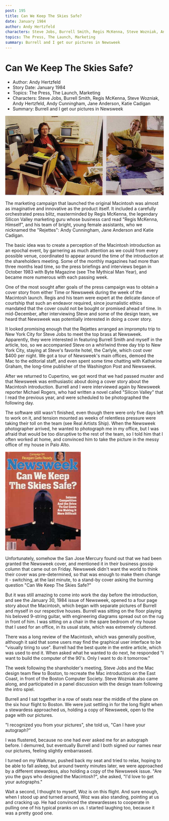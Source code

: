 ```yaml
---
post: 195
title: Can We Keep The Skies Safe?
date: January 1984
author: Andy Hertzfeld
characters: Steve Jobs, Burrell Smith, Regis McKenna, Steve Wozniak, Andy Hertzfeld, Andy Cunningham, Jane Anderson, Katie Cadigan
topics: The Press, The Launch, Marketing
summary: Burrell and I get our pictures in Newsweek
---
```


# Can We Keep The Skies Safe?
* Author: Andy Hertzfeld
* Story Date: January 1984
* Topics: The Press, The Launch, Marketing
* Characters: Steve Jobs, Burrell Smith, Regis McKenna, Steve Wozniak, Andy Hertzfeld, Andy Cunningham, Jane Anderson, Katie Cadigan
* Summary: Burrell and I get our pictures in Newsweek

![Burrell and Andy in Newsweek](images/Macintosh/andyburrellnews.jpg) 
    
The marketing campaign that launched the original Macintosh was almost as imaginative and innovative as the product itself. It included a carefully orchestrated press blitz, masterminded by Regis McKenna, the legendary Silicon Valley marketing guru whose business card read "Regis McKenna, Himself", and his team of bright, young female assistants, who we nicknamed the "Rejettes": Andy Cunningham, Jane Anderson and Katie Cadigan.

The basic idea was to create a perception of the Macintosh introduction as an epochal event, by garnering as much attention as we could from every possible venue, coordinated to appear around the time of the introduction at the shareholders meeting.  Some of the monthly magazines had more than three months lead time, so the press briefings and interviews began in October 1983 with Byte Magazine (see The Mythical Man Year), and became more numerous with each passing week.

One of the most sought after goals of the press campaign was to obtain a cover story from either Time or Newsweek during the week of the Macintosh launch. Regis and his team were expert at the delicate dance of courtship that such an endeavor required, since journalistic ethics mandated that the cover could not be bought or promised ahead of time.  In mid-December, after interviewing Steve and some of the design team, we heard that Newsweek was potentially interested in doing a cover story.

It looked promising enough that the Rejettes arranged an impromptu trip to New York City for Steve Jobs to meet the top brass at Newsweek.  Apparently, they were interested in featuring Burrell Smith and myself in the article, too, so we accompanied Steve on a whirlwind three day trip to New York City, staying at Steve's favorite hotel, the Carlyle, which cost over $400 per night.  We got a tour of Newsweek's main offices, demoed the Mac to the editorial staff, and even spent some time chatting with Katharine Graham, the long-time publisher of the Washington Post and Newsweek.

After we returned to Cupertino, we got word that we had passed muster and that Newsweek was enthusiastic about doing a cover story about the Macintosh introduction.  Burrell and I were interviewed again by Newsweek reporter Michael Rogers, who had written a novel called "Silicon Valley" that I read the previous year, and were scheduled to be photographed the following day.

The software still wasn't finished, even though there were only five days left to work on it, and tension mounted as weeks of relentless pressure were taking their toll on the team (see Real Artists Ship).  When the Newsweek photographer arrived, he wanted to photograph me in my office, but I was afraid that would be too disruptive to the rest of the team, so I told him that I often worked at home, and convinced him to take the picture in the messy office of my house in Palo Alto.

![Newsweek cover they used instead](images/Macintosh/skies_safe.jpg)

Unfortunately, somehow the San Jose Mercury found out that we had been granted the Newsweek cover, and mentioned it in their business gossip column that came out on Friday.  Newsweek didn't want the world to think their cover was pre-determined, so that was enough to make them change it - switching, at the last minute, to a stand-by cover asking the burning question "Can We Keep The Skies Safe?"

But it was still amazing to come into work the day before the introduction, and see the January 30, 1984 issue of Newsweek, opened to a four page story about the Macintosh, which began with separate pictures of Burrell and myself in our respective houses.  Burrell was sitting on the floor playing his beloved 9-string guitar, with engineering diagrams spread out on the rug in front of him.   I was sitting on a chair in the spare bedroom of my house that I used for an office, in its usual state, which was extremely cluttered.

There was a long review of the Macintosh, which was generally positive, although it said that some users may find the graphical user interface to be "visually tiring to use".  Burrell had the best quote in the entire article, which was used to end it.  When asked what he wanted to do next, he responded "I want to build the computer of the 90's.  Only I want to do it tomorrow."

The week following the shareholder's meeting, Steve Jobs and the Mac design team flew to Boston, to recreate the Mac introduction on the East Coast, in front of the Boston Computer Society.  Steve Wozniak also came along, and participated in a panel discussion with the design team following the intro spiel.

Burrell and I sat together in a row of seats near the middle of the plane on the six hour flight to Boston.  We were just settling in for the long flight when a stewardess approached us, holding a copy of Newsweek, open to the page with our pictures.

"I recognized you from your pictures", she told us,  "Can I have your autograph?"

I was flustered, because no one had ever asked me for an autograph before.  I demurred, but eventually Burrell and I both signed our names near our pictures, feeling slightly embarrassed.

I turned on my Walkman, pushed back my seat and tried to relax, hoping to be able to fall asleep, but around twenty minutes later, we were approached by a different stewardess, also holding a copy of the Newsweek issue.  "Are you the guys who designed the Macintosh?", she asked, "I'd love to get your autographs."

Wait a second, I thought to myself, Woz is on this flight.  And sure enough, when I stood up and turned around, Woz was also standing, pointing at us and cracking up.  He had convinced the stewardesses to cooperate in pulling one of his typical pranks on us.  I started laughing too, because it was a pretty good one.